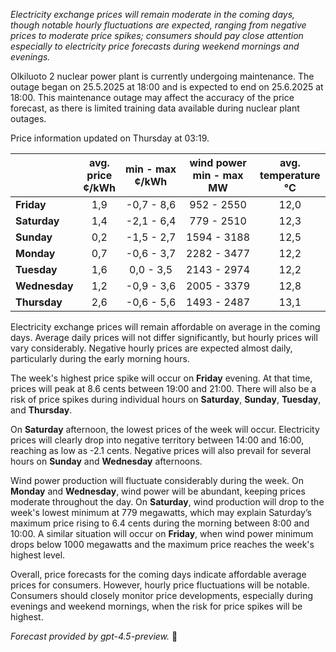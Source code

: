 *Electricity exchange prices will remain moderate in the coming days, though notable hourly fluctuations are expected, ranging from negative prices to moderate price spikes; consumers should pay close attention especially to electricity price forecasts during weekend mornings and evenings.*

Olkiluoto 2 nuclear power plant is currently undergoing maintenance. The outage began on 25.5.2025 at 18:00 and is expected to end on 25.6.2025 at 18:00. This maintenance outage may affect the accuracy of the price forecast, as there is limited training data available during nuclear plant outages.

Price information updated on Thursday at 03:19.

|             | avg.<br>price<br>¢/kWh | min - max<br>¢/kWh | wind power<br>min - max<br>MW | avg.<br>temperature<br>°C |
|:------------|:----------------------:|:------------------:|:----------------------------:|:-------------------------:|
| **Friday**      |          1,9           |    -0,7 - 8,6      |          952 - 2550           |           12,0            |
| **Saturday**    |          1,4           |    -2,1 - 6,4      |          779 - 2510           |           12,3            |
| **Sunday**      |          0,2           |    -1,5 - 2,7      |         1594 - 3188           |           12,5            |
| **Monday**      |          0,7           |    -0,6 - 3,7      |         2282 - 3477           |           12,2            |
| **Tuesday**     |          1,6           |     0,0 - 3,5      |         2143 - 2974           |           12,2            |
| **Wednesday**   |          1,2           |    -0,9 - 3,6      |         2005 - 3379           |           12,8            |
| **Thursday**    |          2,6           |    -0,6 - 5,6      |         1493 - 2487           |           13,1            |

Electricity exchange prices will remain affordable on average in the coming days. Average daily prices will not differ significantly, but hourly prices will vary considerably. Negative hourly prices are expected almost daily, particularly during the early morning hours.

The week's highest price spike will occur on **Friday** evening. At that time, prices will peak at 8.6 cents between 19:00 and 21:00. There will also be a risk of price spikes during individual hours on **Saturday**, **Sunday**, **Tuesday**, and **Thursday**.

On **Saturday** afternoon, the lowest prices of the week will occur. Electricity prices will clearly drop into negative territory between 14:00 and 16:00, reaching as low as -2.1 cents. Negative prices will also prevail for several hours on **Sunday** and **Wednesday** afternoons.

Wind power production will fluctuate considerably during the week. On **Monday** and **Wednesday**, wind power will be abundant, keeping prices moderate throughout the day. On **Saturday**, wind production will drop to the week's lowest minimum at 779 megawatts, which may explain Saturday’s maximum price rising to 6.4 cents during the morning between 8:00 and 10:00. A similar situation will occur on **Friday**, when wind power minimum drops below 1000 megawatts and the maximum price reaches the week's highest level.

Overall, price forecasts for the coming days indicate affordable average prices for consumers. However, hourly price fluctuations will be notable. Consumers should closely monitor price developments, especially during evenings and weekend mornings, when the risk for price spikes will be highest.

*Forecast provided by gpt-4.5-preview.* 🍃

